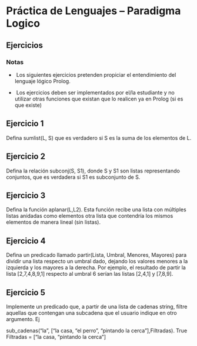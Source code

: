 # Práctica de Lenguajes – Paradigma Logico
## Ejercicios

### Notas
- ­	­Los siguientes ejercicios pretenden propiciar el entendimiento del lenguaje lógico Prolog.

- ­	­Los ejercicios deben ser implementados por el/la estudiante y no utilizar otras funciones que existan que lo realicen ya en Prolog (si es que existe)

## Ejercicio 1
Defina sumlist(L, S) que es verdadero si S es la suma de los elementos de L.

## Ejercicio 2
Defina la relación subconj(S, S1), donde S y S1 son listas representando conjuntos, que es verdadera si S1 es subconjunto de S.

## Ejercicio 3
Defina la función aplanar(L,L2). Esta función recibe una lista con múltiples listas anidadas como elementos otra lista que contendría los mismos elementos de manera lineal (sin listas). 

## Ejercicio 4
Defina un predicado llamado partir(Lista, Umbral, Menores, Mayores) para dividir una lista respecto un umbral dado, dejando los valores menores a la izquierda y los mayores a la derecha. Por ejemplo, el resultado de partir la lista [2,7,4,8,9,1] respecto al umbral 6 serían las listas [2,4,1] y [7,8,9].

## Ejercicio 5
Implemente un predicado que, a partir de una lista de cadenas string, filtre aquellas que contengan una subcadena que el usuario indique en otro argumento. Ej

sub_cadenas(“la”, [“la casa, “el perro”, “pintando la cerca”],Filtradas).
True
Filtradas = [“la casa, “pintando la cerca”]